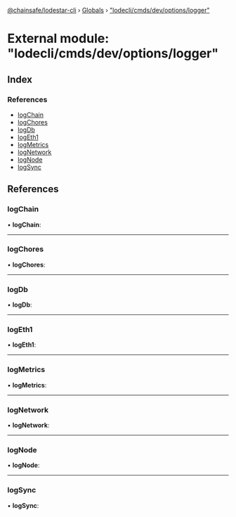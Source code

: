 [@chainsafe/lodestar-cli](../README.md) › [Globals](../globals.md) › ["lodecli/cmds/dev/options/logger"](_lodecli_cmds_dev_options_logger_.md)

# External module: "lodecli/cmds/dev/options/logger"

## Index

### References

* [logChain](_lodecli_cmds_dev_options_logger_.md#logchain)
* [logChores](_lodecli_cmds_dev_options_logger_.md#logchores)
* [logDb](_lodecli_cmds_dev_options_logger_.md#logdb)
* [logEth1](_lodecli_cmds_dev_options_logger_.md#logeth1)
* [logMetrics](_lodecli_cmds_dev_options_logger_.md#logmetrics)
* [logNetwork](_lodecli_cmds_dev_options_logger_.md#lognetwork)
* [logNode](_lodecli_cmds_dev_options_logger_.md#lognode)
* [logSync](_lodecli_cmds_dev_options_logger_.md#logsync)

## References

###  logChain

• **logChain**:

___

###  logChores

• **logChores**:

___

###  logDb

• **logDb**:

___

###  logEth1

• **logEth1**:

___

###  logMetrics

• **logMetrics**:

___

###  logNetwork

• **logNetwork**:

___

###  logNode

• **logNode**:

___

###  logSync

• **logSync**:
